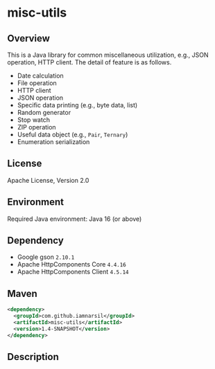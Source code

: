 # misc-utils

## Overview

This is a Java library for common miscellaneous utilization, e.g., JSON operation, HTTP client.
The detail of feature is as follows.

- Date calculation
- File operation
- HTTP client
- JSON operation
- Specific data printing (e.g., byte data, list)
- Random generator
- Stop watch
- ZIP operation
- Useful data object (e.g., `Pair`, `Ternary`)
- Enumeration serialization

## License

Apache License, Version 2.0

## Environment

Required Java environment: Java 16 (or above)

## Dependency

- Google gson `2.10.1`
- Apache HttpComponents Core `4.4.16`
- Apache HttpComponents Client `4.5.14`

## Maven

```xml
<dependency>
  <groupId>com.github.iamnarsil</groupId>
  <artifactId>misc-utils</artifactId>
  <version>1.4-SNAPSHOT</version>
</dependency>
```

## Description
